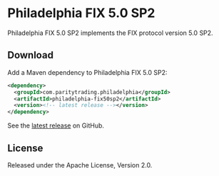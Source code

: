 Philadelphia FIX 5.0 SP2
=========================

Philadelphia FIX 5.0 SP2 implements the FIX protocol version 5.0 SP2.


Download
--------

Add a Maven dependency to Philadelphia FIX 5.0 SP2:

```xml
<dependency>
  <groupId>com.paritytrading.philadelphia</groupId>
  <artifactId>philadelphia-fix50sp2</artifactId>
  <version><!-- latest release --></version>
</dependency>
```

See the [latest release][] on GitHub.

  [latest release]: https://github.com/paritytrading/philadelphia/releases/latest


License
-------

Released under the Apache License, Version 2.0.
